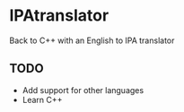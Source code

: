 # IPAtranslator
Back to C++ with an English to IPA translator

**TODO**
---
- Add support for other languages
- Learn C++
